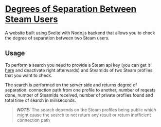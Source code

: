# [Degrees of Separation Between Steam Users](https://degrees-of-separation-steam.herokuapp.com/)  

A website built using Svelte with Node.js backend that allows you to check the degree of separation between two Steam users.

## Usage

To perform a search you need to provide a Steam api key (you can get it [here](https://steamcommunity.com/dev/apikey) and deactivate right afterwards) and SteamIds of two Steam profiles that you want to check.  

The search is performed on the server side and returns degree of separation, connection path from one profile to another, number of reqests done, number of SteamIds received, number of private profiles found and total time of search in milliseconds.

>**_NOTE:_** The search depends on the Steam profiles being public which might cause the search to not return any result or return inefficient connection path
